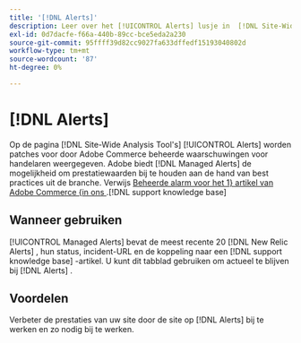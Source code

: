 ```yaml
---
title: '[!DNL Alerts]'
description: Leer over het [!UICONTROL Alerts] lusje in  [!DNL Site-Wide Analysis Tool], wanneer om het te gebruiken, en zijn voordelen.
exl-id: 0d7dacfe-f66a-440b-89cc-bce5eda2a230
source-git-commit: 95ffff39d82cc9027fa633dffedf15193040802d
workflow-type: tm+mt
source-wordcount: '87'
ht-degree: 0%

---
```


# [!DNL Alerts]

Op de pagina [!DNL Site-Wide Analysis Tool's] [!UICONTROL Alerts] worden patches voor door Adobe Commerce beheerde waarschuwingen voor handelaren weergegeven. Adobe biedt [!DNL Managed Alerts] de mogelijkheid om prestatiewaarden bij te houden aan de hand van best practices uit de branche. Verwijs [ Beheerde alarm voor het 1&rbrace; artikel van Adobe Commerce &lbrace;in ons ](https://support.magento.com/hc/en-us/articles/360045806832-Managed-alerts-for-Adobe-Commerce).[!DNL support knowledge base]

## Wanneer gebruiken

[!UICONTROL Managed Alerts] bevat de meest recente 20 [!DNL New Relic Alerts] , hun status, incident-URL en de koppeling naar een [!DNL support knowledge base] -artikel. U kunt dit tabblad gebruiken om actueel te blijven bij [!DNL Alerts] .

## Voordelen

Verbeter de prestaties van uw site door de site op [!DNL Alerts] bij te werken en zo nodig bij te werken.
